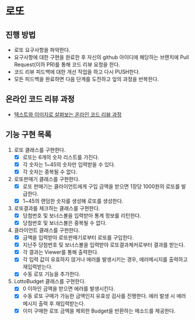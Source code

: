 # 로또

## 진행 방법

* 로또 요구사항을 파악한다.
* 요구사항에 대한 구현을 완료한 후 자신의 github 아이디에 해당하는 브랜치에 Pull Request(이하 PR)를 통해 코드 리뷰 요청을 한다.
* 코드 리뷰 피드백에 대한 개선 작업을 하고 다시 PUSH한다.
* 모든 피드백을 완료하면 다음 단계를 도전하고 앞의 과정을 반복한다.

## 온라인 코드 리뷰 과정

* [텍스트와 이미지로 살펴보는 온라인 코드 리뷰 과정](https://github.com/next-step/nextstep-docs/tree/master/codereview)

## 기능 구현 목록

1. 로또 클래스를 구현한다.
    - [X] 로또는 6개의 숫자 리스트를 가진다.
    - [X] 각 숫자는 1~45의 숫자만 입력받을 수 있다.
    - [X] 각 숫자는 중복될 수 없다.
2. 로또판매기 클래스를 구현한다.
    - [X] 로또 판매기는 클라이언트에게 구입 금액을 받으면 1장당 1000원의 로또를 발급한다.
    - [X] 1~45의 랜덤한 숫자를 생성해 로또를 생성한다.
3. 로또결과를 체크하는 클래스를 구현한다.
    - [X] 당첨번호 및 보너스볼을 입력받아 통계 정보를 리턴한다.
    - [X] 당첨번호 및 보너스볼은 중복될 수 없다.
4. 클라이언트 클래스를 구현한다.
    - [X] 금액을 입력받아 로또판매기로부터 로또를 구입한다.
    - [X] 지난주 당첨번호 및 보너스볼을 입력받아 로또결과체커로부터 결과를 받는다.
    - [X] 각 결과는 Viewer를 통해 출력한다.
    - [X] 각 입력 값이 유효하지 않거나 에러를 발생시키는 경우, 에러메시지를 출력하고 재입력받는다.
    - [X] 수동 로또 기능을 추가한다.
5. LottoBudget 클래스를 구현한다.
    - [X] 0 이하인 금액을 받으면 에러를 발생시킨다.
    - [x] 수동 로또 구매가 가능한 금액인지 유효성 검사를 진행한다. 에러 발생 시 에러메시지 출력 후 재입력받는다.
    - [x] 이미 구매한 로또 금액을 제외한 Budget을 반환하는 메소드를 제공한다.